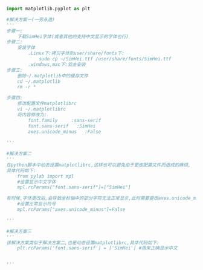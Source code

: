 
<BlogInfo id="77" title="18.中文显示问题的解决" author="白日梦想猿" pv=0 read_times=0 pre_cost_time=0分43秒 category="matplotlib学习" tag_list="['matplotlib学习']" create_time="2021.08.19 14:04:02" update_time="2021.08.19 14:39:59" />

```python
import matplotlib.pyplot as plt

#解决方案一(一劳永逸)
'''
步骤一:
    下载SimHei字体(或者其他的支持中文显示的字体也行)
步骤二:
    安装字体
        .Linux下:拷贝字体到user/share/fonts下:
            sudo cp ~/SimHei.ttf /user/share/fonts/SimHei.ttf
        .windows,mac下:双击安装
步骤三:
    删除~/.matplotlib中的缓存文件
    cd ~/.matplotlib
    rm -r *

步骤四:
    修改配置文件matplotlibrc
    vi ~/.matplotlibrc
    将内容修改为:
        font.family     :sans-serif
        font.sans-serif   :SimHei
        axes.unicode_minus   :False     
   
'''

#解决方案二
'''
在python脚本中动态设置matplotlibrc,这样也可以避免由于更改配置文件而造成的麻烦,
具体代码如下:
    from pylab import mpl
    #设置显示中文字体
    mpl.rcParams["font.sans-serif"]=["SimHei"]

有时候,字体更改后,会导致坐标轴中的部分字符无法正常显示,此时需要更改axes.unicode_minus参数:
    #设置正常显示符号
    mpl.rcParams["axes.unicode_minus"]=False

'''

#解决方案三
'''
该解决方案类似于解决方案二,也是动态设置matplotlibrc,具体代码如下:
    plt.rcParams['font.sans-serif'] = ['SimHei'] #用来正确显示中文


'''
```
